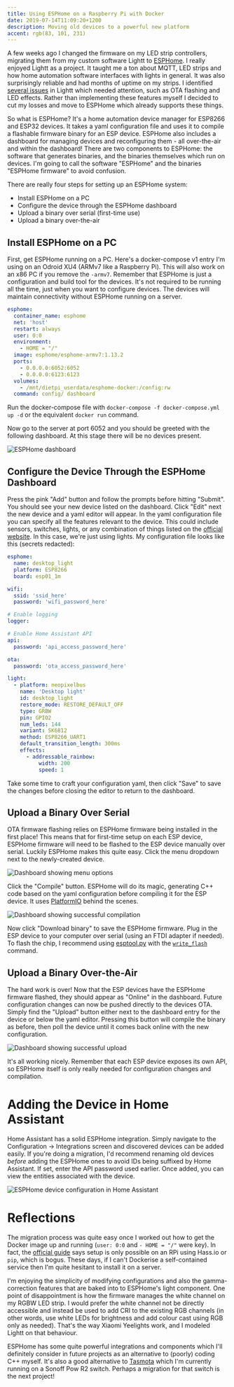 ```yaml
---
title: Using ESPHome on a Raspberry Pi with Docker
date: 2019-07-14T11:09:20+1200
description: Moving old devices to a powerful new platform
accent: rgb(83, 101, 231)
---
```


A few weeks ago I changed the firmware on my LED strip controllers, migrating them from my custom software Lightt to [ESPHome](https://esphome.io/). I really enjoyed Lightt as a project. It taught me a ton about MQTT, LED strips and how home automation software interfaces with lights in general. It was also surprisingly reliable and had months of uptime on my strips. I identified [several issues](https://github.com/albertnis/lightt/issues) in Lightt which needed attention, such as OTA flashing and LED effects. Rather than implementing these features myself I decided to cut my losses and move to ESPHome which already supports these things.

So what is ESPHome? It's a home automation device manager for ESP8266 and ESP32 devices. It takes a yaml configuration file and uses it to compile a flashable firmware binary for an ESP device. ESPHome also includes a dashboard for managing devices and reconfiguring them - all over-the-air and within the dashboard! There are two components to ESPHome: the software that generates binaries, and the binaries themselves which run on devices. I'm going to call the software "ESPHome" and the binaries "ESPHome firmware" to avoid confusion.

There are really four steps for setting up an ESPHome system:

- Install ESPHome on a PC
- Configure the device through the ESPHome dashboard
- Upload a binary over serial (first-time use)
- Upload a binary over-the-air

## Install ESPHome on a PC

First, get ESPHome running on a PC. Here's a docker-compose v1 entry I'm using on an Odroid XU4 (ARMv7 like a Raspberry Pi). This will also work on an x86 PC if you remove the `-armv7`. Remember that ESPHome is just a configuration and build tool for the devices. It's not required to be running all the time, just when you want to configure devices. The devices will maintain connectivity without ESPHome running on a server.

```yaml
esphome:
  container_name: esphome
  net: 'host'
  restart: always
  user: 0:0
  environment:
    - HOME = "/"
  image: esphome/esphome-armv7:1.13.2
  ports:
    - 0.0.0.0:6052:6052
    - 0.0.0.0:6123:6123
  volumes:
    - /mnt/dietpi_userdata/esphome-docker:/config:rw
  command: config/ dashboard
```

Run the docker-compose file with `docker-compose -f docker-compose.yml up -d` or the equivalent `docker run` command.

Now go to the server at port 6052 and you should be greeted with the following dashboard. At this stage there will be no devices present.

![ESPHome dashboard](./dash.png)

## Configure the Device Through the ESPHome Dashboard

Press the pink "Add" button and follow the prompts before hitting "Submit". You should see your new device listed on the dashboard. Click "Edit" next the new device and a yaml editor will appear. In the yaml configuration file you can specify all the features relevant to the device. This could include sensors, switches, lights, or any combination of things listed on the [official website](https://esphome.io/). In this case, we're just using lights. My configuration file looks like this (secrets redacted):

```yaml
esphome:
  name: desktop_light
  platform: ESP8266
  board: esp01_1m

wifi:
  ssid: 'ssid_here'
  password: 'wifi_password_here'

# Enable logging
logger:

# Enable Home Assistant API
api:
  password: 'api_access_password_here'

ota:
  password: 'ota_access_password_here'

light:
  - platform: neopixelbus
    name: 'Desktop light'
    id: desktop_light
    restore_mode: RESTORE_DEFAULT_OFF
    type: GRBW
    pin: GPIO2
    num_leds: 144
    variant: SK6812
    method: ESP8266_UART1
    default_transition_length: 300ms
    effects:
      - addressable_rainbow:
          width: 200
          speed: 1
```

Take some time to craft your configuration yaml, then click "Save" to save the changes before closing the editor to return to the dashboard.

## Upload a Binary Over Serial

OTA firmware flashing relies on ESPHome firmware being installed in the first place! This means that for first-time setup on each ESP device, ESPHome firmware will need to be flashed to the ESP device manually over serial. Luckily ESPHome makes this quite easy. Click the menu dropdown next to the newly-created device.

![Dashboard showing menu options](./dash-menu-options.png)

Click the "Compile" button. ESPHome will do its magic, generating C++ code based on the yaml configuration before compiling it for the ESP device. It uses [PlatformIO](https://platformio.org/) behind the scenes.

![Dashboard showing successful compilation](./dash-compile-success.png)

Now click "Download binary" to save the ESPHome firmware. Plug in the ESP device to your computer over serial (using an FTDI adapter if needed). To flash the chip, I recommend using [esptool.py](https://github.com/espressif/esptool) with the [`write_flash`](https://github.com/espressif/esptool#write-binary-data-to-flash-write_flash) command.

## Upload a Binary Over-the-Air

The hard work is over! Now that the ESP devices have the ESPHome firmware flashed, they should appear as "Online" in the dashboard. Future configuration changes can now be pushed directly to the devices OTA. Simply find the "Upload" button either next to the dashboard entry for the device or below the yaml editor. Pressing this button will compile the binary as before, then poll the device until it comes back online with the new configuration.

![Dashboard showing successful upload](./dash-upload-success.png)

It's all working nicely. Remember that each ESP device exposes its own API, so ESPHome itself is only really needed for configuration changes and compilation.

# Adding the Device in Home Assistant

Home Assistant has a solid ESPHome integration. Simply navigate to the Configuration -> Integrations screen and discovered devices can be added easily. If you're doing a migration, I'd recommend renaming old devices _before_ adding the ESPHome ones to avoid IDs being suffixed by Home Assistant. If set, enter the API password used earlier. Once added, you can view the entities associated with the device.

![ESPHome device configuration in Home Assistant](./ha-esphome.png)

# Reflections

The migration process was quite easy once I worked out how to get the Docker image up and running (`user: 0:0` and `- HOME = "/"` were key). In fact, the [official guide](https://esphome.io/guides/getting_started_command_line.html) says setup is only possible on an RPi using Hass.io or `pip`, which is bogus. These days, if I can't Dockerise a self-contained service then I'm quite hesitant to install it on a server.

I'm enjoying the simplicity of modifying configurations and also the gamma-correction features that are baked into to ESPHome's light component. One point of disappointment is how the firmware manages the white channel on my RGBW LED strip. I would prefer the white channel not be directly accessible and instead be used to add CRI to the existing RGB channels (in other words, use white LEDs for brightness and add colour cast using RGB only as needed). That's the way Xiaomi Yeelights work, and I modeled Lightt on that behaviour.

ESPHome has some quite powerful integrations and components which I'll definitely consider in future projects as an alternative to (poorly) coding C++ myself. It's also a good alternative to [Tasmota](https://github.com/arendst/Sonoff-Tasmota) which I'm currently running on a Sonoff Pow R2 switch. Perhaps a migration for that switch is the next project!
